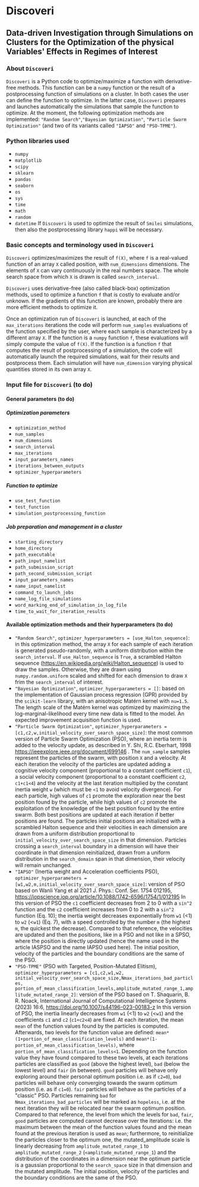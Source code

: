 # Discoveri
## Data-driven Investigation through Simulations on Clusters for the Optimization of the physical Variables' Effects in Regimes of Interest

### About ``Discoveri``
``Discoveri`` is a Python code to optimize/maximize a function with derivative-free methods. This function can be a `numpy` function or the result of a postprocessing function of simulations on a cluster. In both cases the user can define the function to optimize. In the latter case, ``Discoveri`` prepares and launches automatically the simulations that sample the function to optimize. At the moment, the following optimization methods are implemented: `"Random Search"`,`"Bayesian Optimization"`, `"Particle Swarm Optimization"` (and two of its variants called `"IAPSO"` and `"PSO-TPME"`).

### Python libraries used
- `numpy`
- `matplotlib`
- `scipy`
- `sklearn`
- `pandas`
- `seaborn`
- `os`
- `sys`
- `time`
- `math`
- `random`
- `datetime`
If ``Discoveri`` is used to optimize the result of ``Smilei`` simulations, then also the postprocessing library `happi` will be necessary.

### Basic concepts and terminology used in ``Discoveri``
``Discoveri`` optimizes/maximizes the result of `f(X)`, where `f` is a real-valued function of an array `X` called position, with `num_dimensions` dimensions. The elements of `X` can vary continuously in the real numbers space. The whole search space from which `X` is drawn is called `search_interval`.

``Discoveri`` uses derivative-free (also called black-box) optimization methods, used to optimize a function `f` that is costly to evaluate and/or unknown. 
If the gradients of this function are known, probably there are more efficient methods to optimize it.

Once an optimization run of ``Discoveri`` is launched, at each of the `max_iterations` iterations the code will perform `num_samples` evaluations of the function specified by the user, where each sample is characterized by a different array `X`. If the function is a `numpy` function `f`, these evaluations will simply compute the value of `f(X)`. If the function is a function `f` that computes the result of postprocessing of a simulation, the code will automatically launch the required simulations, wait for their results and postprocess them. Each simulation will have `num_dimension` varying physical quantities stored in its own array `X`.

### Input file for ``Discoveri`` (to do)

#### General parameters (to do)

##### Optimization parameters
- `optimization_method`
- `num_samples`
- `num_dimensions`
- `search_interval`
- `max_iterations`
- `input_parameters_names`
- `iterations_between_outputs`
- `optimizer_hyperparameters`

##### Function to optimize
- `use_test_function`                  
- `test_function`  
- `simulation_postprocessing_function`

##### Job preparation and management  in a cluster
- `starting_directory`                     
- `home_directory`
- `path_executable`
- `path_input_namelist`
- `path_submission_script`
- `path_second_submission_script`
- `input_parameters_names`
- `name_input_namelist`
- `command_to_launch_jobs`
- `name_log_file_simulations`
- `word_marking_end_of_simulation_in_log_file`
- `time_to_wait_for_iteration_results`


#### Available optimization methods and their hyperparameters (to do)
- `"Random Search"`, `optimizer_hyperparameters = [use_Halton_sequence]`: in this optimization method, the array `X` for each sample of each iteration is generated pseudo-randomly, with a uniform distribution within the `search_interval`. If `use_Halton_sequence` is `True`, a scrambled Halton sequence (https://en.wikipedia.org/wiki/Halton_sequence) is used to draw the samples. Otherwise, they are drawn using `numpy.random.uniform` scaled and shifted for each dimension to draw `X` frim the `search_interval` of interest.
- `"Bayesian Optimization"`, `optimizer_hyperparameters = []`: based on the implementation of Gaussian process regression (GPR) provided by the `scikit-learn` library, with an anisotropic Matérn kernel with `nu=1.5`. The length scale of the Matérn kernel was optimized by maximizing the log-marginal-likelihood every time new data is fitted to the model. An expected improvement acquisition function is used.
- `"Particle Swarm Optimization"`, `optimizer_hyperparameters = [c1,c2,w,initial_velocity_over_search_space_size]`: the most common version of Particle Swarm Optimization (PSO), where an inertia term is added to the velocity update, as described in Y. Shi, R.C. Eberhart, 1998 https://ieeexplore.ieee.org/document/699146 . The `num_sample` samples represent the particles of the swarm, with position `X` and a velocity. At each iteration the velocity of the particles are updated adding a cognitive velocity component (proportional to a constant coefficient `c1`), a social velocity component (proportional to a constant coefficient `c2`, `c1+c1<4`) and the velocity at the last iteration multiplied by the constant inertia weight `w` (which must be `<1` to avoid velocity divergence). For each particle, high values of `c1` promote the exploration near the best position found by the particle, while high values of `c2` promote the exploitation of the knowledge of the best position found by the entire swarm. Both best positions are updated at each iteration if better positions are found. The particles initial positions are initialized with a scrambled Halton sequence and their velocities in each dimension are drawn from a uniform distribution proportional to `initial_velocity_over_search_space_size` in that dimension. Particles crossing a `search_interval` boundary in a dimension will have their coordinate in that dimension reinitialized, drawn from a uniform distribution in the `search_domain` span in that dimension, their velocity will remain unchanged.
- `"IAPSO"` (Inertia weight and Acceleration coefficients PSO), `optimizer_hyperparameters = [w1,w2,m,initial_velocity_over_search_space_size]`: version of PSO based on Wanli Yang et al 2021 J. Phys.: Conf. Ser. 1754 012195, https://iopscience.iop.org/article/10.1088/1742-6596/1754/1/012195
In this version of PSO the `c1` coefficient decreases from 2 to 0 with a `sin^2` function and the `c2` coefficient increases from 0 to 2 with a `sin^2` function (Eq. 10); the inertia weight decreases exponentially from `w1` (<1) to `w2` (<`w1`) (Eq. 7), with a speed controlled by the number `m` (the highest `m`, the quickest the decrease). Compared to that reference, the velocities are updated and then the positions, like in a PSO and not like in a SPSO, where the position is directly updated (hence the name used in the article IASPSO and the name IAPSO used here). The initial position, velocity of the particles and the boundary conditions are the same of the PSO.
- `"PSO-TPME"` (PSO with Targeted, Position-Mutated Elitism), `optimizer_hyperparameters = [c1,c2,w1,w2,        initial_velocity_over_search_space_size,Nmax_iterations_bad_particles,                                  portion_of_mean_classification_levels,amplitude_mutated_range_1,amplitude_mutated_range_2]`: version of the PSO based on T. Shaquarin, B. R. Noack, International Journal of Computational Intelligence Systems (2023) 16:6, https://doi.org/10.1007/s44196-023-00183-z In this version of PSO, the inertia linearly decreases from `w1` (<1) to `w2` (<`w1`) and the coefficients `c1` and `c2` (`c1+c2<4`) are fixed. At each iteration, the mean `mean` of the function values found by the particles is computed. Afterwards, two levels for the function value are defined: `mean*(1+portion_of_mean_classification_levels)` and `mean*(1-portion_of_mean_classification_levels)`, where `portion_of_mean_classification_levels<1`. Depending on the function value they have found compared to these two levels, at each iterations particles are classified as `good` (above the highest level), `bad` (below the lowest level) and `fair` (in between). `good` particles will behave only exploring around their personal optimum position i.e. as if `c2=0`), `bad` particles will behave only converging towards the swarm optimum position (i.e. as if `c1=0`). `fair` particles will behave as the particles of a "classic" PSO. Particles remaining `bad` for `Nmax_iterations_bad_particles` will be marked as `hopeless`, i.e. at the next iteration they will be relocated near the swarm optimum position.
Compared to that reference, the level from which the levels for `bad`, `fair`, `good` particles are computed cannot decrease over the iterations: i.e. the maximum between the mean of the function values found and the mean found at the previous iteration is used as `mean`;
furthermore, to reinitialize the particles closer to the optimum one, the mutated_amplitude scale is linearly decreasing from `amplitude_mutated_range_1` to `amplitude_mutated_range_2` (`<amplitude_mutated_range_1`) and the distribution of the coordinates in a dimension near the optimum particle is a gaussian proportional to the `search_space` size in that dimension and the mutated amplitude.
The initial position, velocity of the particles and the boundary conditions are the same of the PSO.